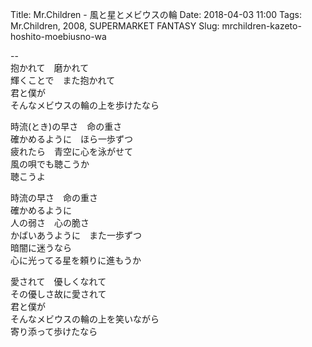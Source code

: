 Title: Mr.Children - 風と星とメビウスの輪
Date: 2018-04-03 11:00
Tags: Mr.Children, 2008, SUPERMARKET FANTASY
Slug: mrchildren-kazeto-hoshito-moebiusno-wa


--  
抱かれて　磨かれて  
輝くことで　また抱かれて  
君と僕が  
そんなメビウスの輪の上を歩けたなら  
  
時流(とき)の早さ　命の重さ  
確かめるように　ほら一歩ずつ  
疲れたら　青空に心を泳がせて  
風の唄でも聴こうか  
聴こうよ  
  
時流の早さ　命の重さ  
確かめるように  
人の弱さ　心の脆さ  
かばいあうように　また一歩ずつ  
暗闇に迷うなら  
心に光ってる星を頼りに進もうか  
  
愛されて　優しくなれて  
その優しさ故に愛されて  
君と僕が  
そんなメビウスの輪の上を笑いながら  
寄り添って歩けたなら  
